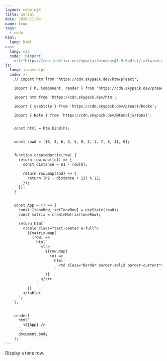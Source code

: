 ```yaml
---
layout: code.njk
title: Serial
date: 2020-11-04
name: true
tags:
  - code
html:
  lang: html
css:
  lang: css
  code: '@import
    url("https://cdn.jsdelivr.net/npm/tailwindcss@1.9.6/dist/tailwind.min.css");'
js:
  lang: javascript
  code: >-
    // import htm from 'https://cdn.skypack.dev/htm/preact';

    import { h, Component, render } from 'https://cdn.skypack.dev/preact';

    import htm from 'https://cdn.skypack.dev/htm';

    import { useState } from 'https://cdn.skypack.dev/preact/hooks';

    import { Note } from 'https://cdn.skypack.dev/@tonaljs/tonal';


    const html = htm.bind(h);


    const row0 = [10, 4, 6, 3, 5, 9, 2, 1, 7, 8, 11, 0];


    function createMatrix(row) {
      return row.map((n1) => {
        const distance = n1 - row[0];

        return row.map((n2) => {
          return (n2 - distance + 12) % 12;
        });
      });
    }


    const App = () => {
      const [toneRow, setToneRow] = useState(row0);
      const matrix = createMatrix(toneRow);

      return html`
        <table class="text-center w-full">
          ${matrix.map(
            (row) =>
              html`
                <tr>
                  ${row.map(
                    (n) =>
                      html`
                        <td class="border border-solid border-current">${Note.pitchClass(Note.fromMidi(n + 60))}</td>
                      `
                  )}
                </tr>
              `
          )}
        </table>
      `;
    };


    render(
      html`
        <${App} />
      `,
      document.body
    );
---
```

Display a tone row.